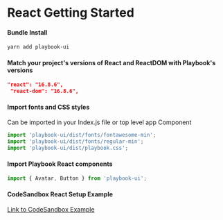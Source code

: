 # React Getting Started

#### Bundle Install

```sh
yarn add playbook-ui
```

#### Match your project's versions of React and ReactDOM with Playbook's versions

```json
"react": "16.8.6",
 "react-dom": "16.8.6",
```

#### Import fonts and CSS styles

Can be imported in your Index.js file or top level app Component

```js
import 'playbook-ui/dist/fonts/fontawesome-min';
import 'playbook-ui/dist/fonts/regular-min';
import 'playbook-ui/dist/playbook.css';
```

#### Import Playbook React components

```js
import { Avatar, Button } from 'playbook-ui';
```

#### CodeSandbox React Setup Example

[Link to CodeSandbox Example](https://codesandbox.io/s/cool-platform-ydfb3)